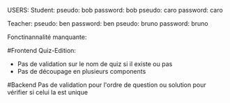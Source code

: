 USERS:
Student:
pseudo: bob password: bob
pseudo: caro password: caro

Teacher:
pseudo: ben password: ben
pseudo: bruno password: bruno


Fonctinannalité manquante:

#Frontend
Quiz-Edition:
- Pas de validation sur le nom de quiz si il existe ou pas
- Pas de découpage en plusieurs components

#Backend
Pas de validation pour l'ordre de question ou solution pour vérifier si celui la est unique

